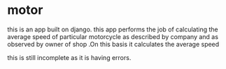 motor
=====
this is an app built on django.
this app performs the job of calculating the average speed of particular motorcycle as described by company and as observed by owner of shop .On this basis it calculates the average speed

this is still incomplete as it is having errors.
